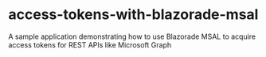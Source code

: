 # access-tokens-with-blazorade-msal
A sample application demonstrating how to use Blazorade MSAL to acquire access tokens for REST APIs like Microsoft Graph
